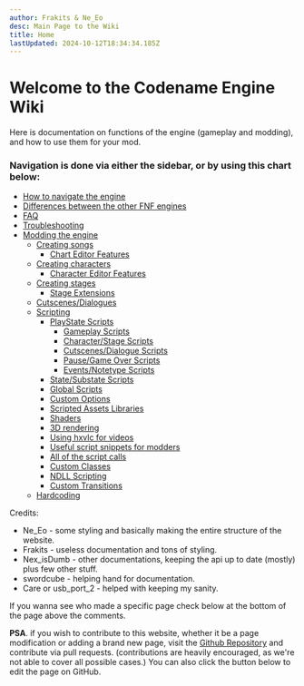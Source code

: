 ```yaml
---
author: Frakits & Ne_Eo
desc: Main Page to the Wiki
title: Home
lastUpdated: 2024-10-12T18:34:34.185Z
---
```

# Welcome to the Codename Engine Wiki
Here is documentation on functions of the engine (gameplay and modding), and how to use them for your mod.

### Navigation is done via either the sidebar, or by using this chart below:
- <a href="./navigation.md">How to navigate the engine</a>
- <a href="./differences.md">Differences between the other FNF engines</a>
- <a href="./faq.md">FAQ</a>
- <a href="./troubleshooting.md">Troubleshooting</a>
- <a href="./modding/">Modding the engine</a>
    - <a href="./modding/songs/">Creating songs</a>
        - <a href="./modding/songs/editor-features.md">Chart Editor Features</a>
    - <a href="./modding/characters/">Creating characters</a>
        - <a href="./modding/characters/editor-features.md">Character Editor Features</a>
    - <a href="./modding/stages/">Creating stages</a>
        - <a href="./modding/stages/stage-extensions.md">Stage Extensions</a>
    - <a href="./modding/cutscenes-dialogues.md">Cutscenes/Dialogues</a>
    - <a href="./modding/scripting/">Scripting</a>
        - <a href="./modding/scripting/playstate-scripts/">PlayState Scripts</a>
            - <a href="./modding/scripting/playstate-scripts/gameplay-scripts.md">Gameplay Scripts</a>
            - <a href="./modding/scripting/playstate-scripts/character-stage-scripts.md">Character/Stage Scripts</a>
            - <a href="./modding/scripting/playstate-scripts/cutscenes-dialogue-scripts.md">Cutscenes/Dialogue Scripts</a>
            - <a href="./modding/scripting/playstate-scripts/pause-gamover-scripts.md">Pause/Game Over Scripts</a>
            - <a href="./modding/scripting/playstate-scripts/events-notetypes-scripts.md">Events/Notetype Scripts</a>
        - <a href="./modding/scripting/state-substate-scripts.md">State/Substate Scripts</a>
        - <a href="./modding/scripting/global-scripts.md">Global Scripts</a>
        - <a href="./modding/scripting/custom-options.md">Custom Options</a>
        - <a href="./modding/scripting/scripted-assets-libraries.md">Scripted Assets Libraries</a>
        - <a href="./modding/scripting/shaders.md">Shaders</a>
        - <a href="./modding/scripting/3d-rendering.md">3D rendering</a>
        - <a href="./modding/scripting/hxvlc.md">Using hxvlc for videos</a>
        - <a href="./modding/scripting/script-snippets.md">Useful script snippets for modders</a>
        - <a href="./modding/scripting/script-calls.md">All of the script calls</a>
        - <a href="./modding/scripting/custom-classes.md">Custom Classes</a>
        - <a href="./modding/scripting/ndll-scripting.md">NDLL Scripting</a>
        - <a href="./modding/scripting/custom-transitions.md">Custom Transitions</a>
    - <a href="./modding/hardcoding/">Hardcoding</a>


Credits:
- Ne_Eo - some styling and basically making the entire structure of the website.
- Frakits - useless documentation and tons of styling.
- Nex_isDumb - other documentations, keeping the api up to date (mostly) plus few other stuff.
- swordcube - helping hand for documentation.
- Care or usb_port_2 - helped with keeping my sanity.

If you wanna see who made a specific page check below at the bottom of the page above the comments.

**PSA**. if you wish to contribute to this website, whether it be a page modification or adding a brand new page, visit the <a href="https://github.com/FNF-CNE-Devs/FNF-CNE-Devs.github.io">Github Repository</a> and contribute via pull requests. (contributions are heavily encouraged, as we're not able to cover all possible cases.) You can also click the button below to edit the page on GitHub.

